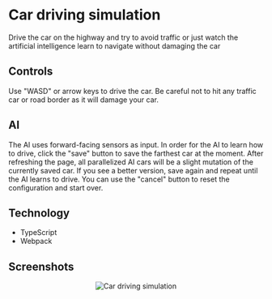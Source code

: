 # Car driving simulation

Drive the car on the highway and try to avoid traffic or just watch the artificial intelligence learn to navigate without damaging the car

## Controls

Use "WASD" or arrow keys to drive the car. Be careful not to hit any traffic car or road border as it will damage your car.

## AI

The AI uses forward-facing sensors as input. In order for the AI to learn how to drive, click the "save" button to save the farthest car at the moment. After refreshing the page, all parallelized AI cars will be a slight mutation of the currently saved car. If you see a better version, save again and repeat until the AI learns to drive. You can use the "cancel" button to reset the configuration and start over.

## Technology

- TypeScript
- Webpack

## Screenshots

<p align="middle">
  <img src="https://user-images.githubusercontent.com/33166095/232060378-316e56c8-6b86-4c4c-ac33-ed911f6e7072.PNG" alt="Car driving simulation">
</p>
